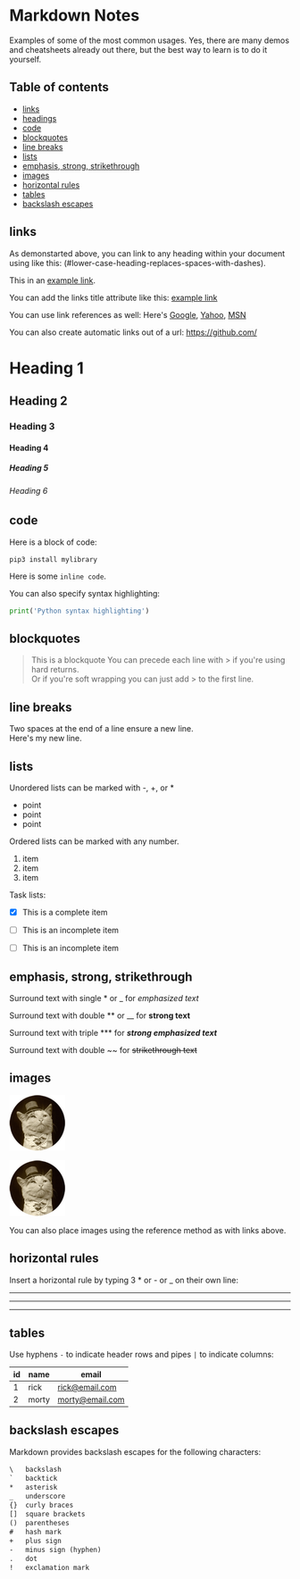 # Markdown Notes

Examples of some of the most common usages. Yes, there are many demos and cheatsheets already out there, but the best way to learn is to do it yourself.

## Table of contents
- [links](#links)
- [headings](#headings)
- [code](#code)
- [blockquotes](#blockquotes)
- [line breaks](#line-breaks)
- [lists](#lists)
- [emphasis, strong, strikethrough](#emphasis,-strong,-strikethrough)
- [images](#images)
- [horizontal rules](#horizontal-rules)
- [tables](#tables)
- [backslash escapes](#backslash-escapes)

## links

As demonstarted above, you can link to any heading within your document using like this: (#lower-case-heading-replaces-spaces-with-dashes).

This in an [example link](https://daringfireball.net/projects/markdown/syntax).

You can add the links title attribute like this:
[example link](https://github.com/ "Title goes here")

You can use link references as well:
Here's [Google][1], [Yahoo][2], [MSN][3]

[1]: http://google.com/        "Google"
[2]: http://search.yahoo.com/  "Yahoo Search"
[3]: http://search.msn.com/    "MSN Search"

You can also create automatic links out of a url:
<https://github.com/>


# Heading 1
## Heading 2
### Heading 3
#### Heading 4
##### Heading 5
###### Heading 6


## code

Here is a block of code:
```
pip3 install mylibrary
```
Here is some `inline code`.

You can also specify syntax highlighting:

```python
print('Python syntax highlighting')
```


## blockquotes

> This is a blockquote
> You can precede each line with > if you're using hard returns.  
> Or if you're soft wrapping you can just add > to the first line.


## line breaks

Two spaces at the end of a line ensure a new line.  
Here's my new line.


## lists

Unordered lists can be marked with -, +, or *

* point
* point
* point

Ordered lists can be marked with any number.

1. item
1. item
1. item

Task lists:
- [x] This is a complete item
- [ ] This is an incomplete item
- [ ] This is an incomplete item


## emphasis, strong, strikethrough

Surround text with single \* or \_ for
*emphasized text*

Surround text with double \*\* or \_\_ for
**strong text**

Surround text with triple \*\*\* for
***strong emphasized text***

Surround text with double \~\~ for
~~strikethrough text~~


## images

![Alt text](/data/cat.png)

![Alt text](/data/cat.png "Optional title")

You can also place images using the reference method as with links above.


## horizontal rules

Insert a horizontal rule by typing 3 * or - or _ on their own line:

***
___
---


## tables

Use hyphens `-` to indicate header rows and pipes `|` to indicate columns:

id | name | email
-- | ---- | -----
1 | rick | rick@email.com
2 | morty | morty@email.com


## backslash escapes

Markdown provides backslash escapes for the following characters:

```
\   backslash
`   backtick
*   asterisk
_   underscore
{}  curly braces
[]  square brackets
()  parentheses
#   hash mark
+   plus sign
-   minus sign (hyphen)
.   dot
!   exclamation mark
```
